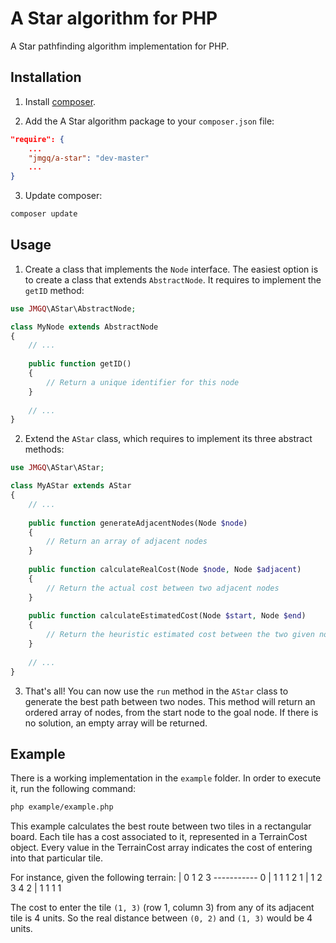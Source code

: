 A Star algorithm for PHP
========================
A Star pathfinding algorithm implementation for PHP.

Installation
------------
1. Install [composer](http://getcomposer.org/).

2. Add the A Star algorithm package to your `composer.json` file:
```json
"require": {
    ...
    "jmgq/a-star": "dev-master"
    ...
}
```

3. Update composer:
```sh
composer update
```

Usage
-----
1. Create a class that implements the `Node` interface. The easiest option is to create a class that extends `AbstractNode`. It requires to implement the `getID` method:
```php
use JMGQ\AStar\AbstractNode;

class MyNode extends AbstractNode
{
    // ...
    
    public function getID()
    {
        // Return a unique identifier for this node
    }
    
    // ...
}
```

2. Extend the `AStar` class, which requires to implement its three abstract methods:
```php
use JMGQ\AStar\AStar;

class MyAStar extends AStar
{
    // ...
    
    public function generateAdjacentNodes(Node $node)
    {
        // Return an array of adjacent nodes
    }
    
    public function calculateRealCost(Node $node, Node $adjacent)
    {
        // Return the actual cost between two adjacent nodes
    }
    
    public function calculateEstimatedCost(Node $start, Node $end)
    {
        // Return the heuristic estimated cost between the two given nodes
    }
    
    // ...
}
```

3. That's all! You can now use the `run` method in the `AStar` class to generate the best path between two nodes. This method will return an ordered array of nodes, from the start node to the goal node. If there is no solution, an empty array will be returned.

Example
-------
There is a working implementation in the `example` folder. In order to execute it, run the following command:
```sh
php example/example.php
```

This example calculates the best route between two tiles in a rectangular board. Each tile has a cost associated to it, represented in a TerrainCost object. Every value in the TerrainCost array indicates the cost of entering into that particular tile.

For instance, given the following terrain:
      | 0 1 2 3
    -----------
    0 | 1 1 1 2
    1 | 1 2 3 4
    2 | 1 1 1 1

The cost to enter the tile `(1, 3)` (row 1, column 3) from any of its adjacent tile is 4 units. So the real distance between `(0, 2)` and `(1, 3)` would be 4 units.